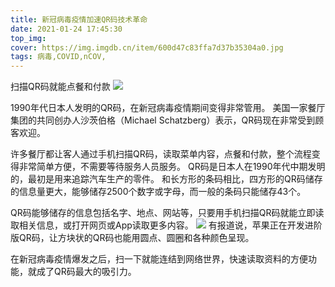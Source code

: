 ```yaml
---
title: 新冠病毒疫情加速QR码技术革命
date: 2021-01-24 17:45:30
top_img:
cover: https://img.imgdb.cn/item/600d47c83ffa7d37b35304a0.jpg
tags: 病毒,COVID,nCOV,
---
```


扫描QR码就能点餐和付款
![](https://img.imgdb.cn/item/600d47c83ffa7d37b35304a5.jpg)

1990年代日本人发明的QR码，在新冠病毒疫情期间变得非常管用。
美国一家餐厅集团的共同创办人沙茨伯格（Michael Schatzberg）表示，QR码现在非常受到顾客欢迎。

许多餐厅都让客人通过手机扫描QR码，读取菜单内容，点餐和付款，整个流程变得非常简单方便，不需要等待服务人员服务。
QR码是日本人在1990年代中期发明的，最初是用来追踪汽车生产的零件。
和长方形的条码相比，四方形的QR码储存的信息量更大，能够储存2500个数字或字母，而一般的条码只能储存43个。

QR码能够储存的信息包括名字、地点、网站等，只要用手机扫描QR码就能立即读取相关信息，或打开网页或App读取更多内容。
![](https://img.imgdb.cn/item/600d47c83ffa7d37b35304a0.jpg)
有报道说，苹果正在开发进阶版QR码，让方块状的QR码也能用圆点、圆圈和各种颜色呈现。

在新冠病毒疫情爆发之后，扫一下就能连结到网络世界，快速读取资料的方便功能，就成了QR码最大的吸引力。

